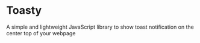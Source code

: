 # Toasty
A simple and lightweight JavaScript library to show toast notification on the center top of your webpage
